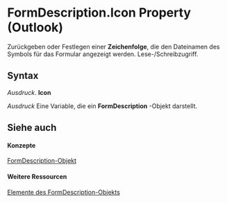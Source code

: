 
# FormDescription.Icon Property (Outlook)

Zurückgeben oder Festlegen einer  **Zeichenfolge**, die den Dateinamen des Symbols für das Formular angezeigt werden. Lese-/Schreibzugriff.


## Syntax

 _Ausdruck_. **Icon**

 _Ausdruck_ Eine Variable, die ein **FormDescription** -Objekt darstellt.


## Siehe auch


#### Konzepte


[FormDescription-Objekt](c88f92c4-4cac-84b3-6118-1150d42d7cff.md)
#### Weitere Ressourcen


[Elemente des FormDescription-Objekts](http://msdn.microsoft.com/library/664724e9-e74b-32ad-93e4-8d4cb27b3082%28Office.15%29.aspx)